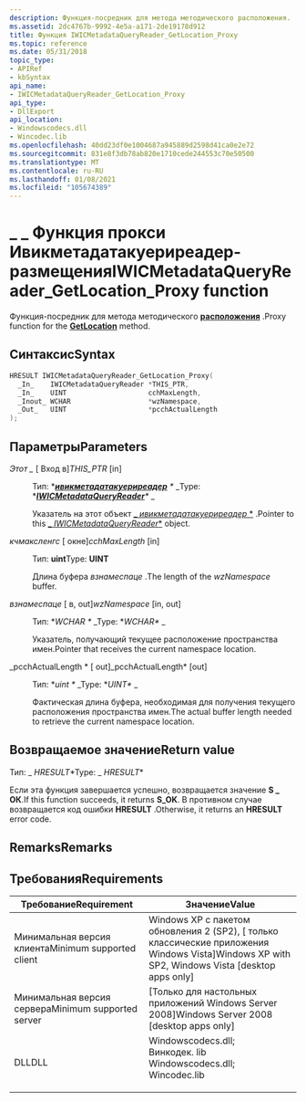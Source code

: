 ```yaml
---
description: Функция-посредник для метода методического расположения.
ms.assetid: 2dc4767b-9992-4e5a-a171-2de19178d912
title: Функция IWICMetadataQueryReader_GetLocation_Proxy
ms.topic: reference
ms.date: 05/31/2018
topic_type:
- APIRef
- kbSyntax
api_name:
- IWICMetadataQueryReader_GetLocation_Proxy
api_type:
- DllExport
api_location:
- Windowscodecs.dll
- Wincodec.lib
ms.openlocfilehash: 40dd23df0e1004687a945889d2598d41ca0e2e72
ms.sourcegitcommit: 831e8f3db78ab820e1710cede244553c70e50500
ms.translationtype: MT
ms.contentlocale: ru-RU
ms.lasthandoff: 01/08/2021
ms.locfileid: "105674389"
---
```

# <a name="iwicmetadataqueryreader_getlocation_proxy-function"></a><span data-ttu-id="dd8f2-103">\_ \_ Функция прокси Ивикметадатакуериреадер-размещения</span><span class="sxs-lookup"><span data-stu-id="dd8f2-103">IWICMetadataQueryReader\_GetLocation\_Proxy function</span></span>

<span data-ttu-id="dd8f2-104">Функция-посредник для метода методического [**расположения**](/windows/desktop/api/Wincodec/nf-wincodec-iwicmetadataqueryreader-getlocation) .</span><span class="sxs-lookup"><span data-stu-id="dd8f2-104">Proxy function for the [**GetLocation**](/windows/desktop/api/Wincodec/nf-wincodec-iwicmetadataqueryreader-getlocation) method.</span></span>

## <a name="syntax"></a><span data-ttu-id="dd8f2-105">Синтаксис</span><span class="sxs-lookup"><span data-stu-id="dd8f2-105">Syntax</span></span>


```C++
HRESULT IWICMetadataQueryReader_GetLocation_Proxy(
  _In_    IWICMetadataQueryReader *THIS_PTR,
  _In_    UINT                    cchMaxLength,
  _Inout_ WCHAR                   *wzNamespace,
  _Out_   UINT                    *pcchActualLength
);
```



## <a name="parameters"></a><span data-ttu-id="dd8f2-106">Параметры</span><span class="sxs-lookup"><span data-stu-id="dd8f2-106">Parameters</span></span>

<dl> <dt>

<span data-ttu-id="dd8f2-107">*Этот \_* \[ Вход в\]</span><span class="sxs-lookup"><span data-stu-id="dd8f2-107">*THIS\_PTR* \[in\]</span></span>
</dt> <dd>

<span data-ttu-id="dd8f2-108">Тип: \**[**ивикметадатакуериреадер**](/windows/desktop/api/Wincodec/nn-wincodec-iwicmetadataqueryreader) \** _</span><span class="sxs-lookup"><span data-stu-id="dd8f2-108">Type: \**[**IWICMetadataQueryReader**](/windows/desktop/api/Wincodec/nn-wincodec-iwicmetadataqueryreader)\** _</span></span>

<span data-ttu-id="dd8f2-109">Указатель на этот объект [_ *ивикметадатакуериреадер* \*](/windows/desktop/api/Wincodec/nn-wincodec-iwicmetadataqueryreader) .</span><span class="sxs-lookup"><span data-stu-id="dd8f2-109">Pointer to this [_ *IWICMetadataQueryReader*\*](/windows/desktop/api/Wincodec/nn-wincodec-iwicmetadataqueryreader) object.</span></span>

</dd> <dt>

<span data-ttu-id="dd8f2-110">*кчмаксленгс* \[ окне\]</span><span class="sxs-lookup"><span data-stu-id="dd8f2-110">*cchMaxLength* \[in\]</span></span>
</dt> <dd>

<span data-ttu-id="dd8f2-111">Тип: **uint**</span><span class="sxs-lookup"><span data-stu-id="dd8f2-111">Type: **UINT**</span></span>

<span data-ttu-id="dd8f2-112">Длина буфера *взнамеспаце* .</span><span class="sxs-lookup"><span data-stu-id="dd8f2-112">The length of the *wzNamespace* buffer.</span></span>

</dd> <dt>

<span data-ttu-id="dd8f2-113">*взнамеспаце* \[ в, out\]</span><span class="sxs-lookup"><span data-stu-id="dd8f2-113">*wzNamespace* \[in, out\]</span></span>
</dt> <dd>

<span data-ttu-id="dd8f2-114">Тип: \**WCHAR \** _</span><span class="sxs-lookup"><span data-stu-id="dd8f2-114">Type: \**WCHAR\** _</span></span>

<span data-ttu-id="dd8f2-115">Указатель, получающий текущее расположение пространства имен.</span><span class="sxs-lookup"><span data-stu-id="dd8f2-115">Pointer that receives the current namespace location.</span></span>

</dd> <dt>

<span data-ttu-id="dd8f2-116">_pcchActualLength \* \[ out\]</span><span class="sxs-lookup"><span data-stu-id="dd8f2-116">_pcchActualLength\* \[out\]</span></span>
</dt> <dd>

<span data-ttu-id="dd8f2-117">Тип: \**uint \** _</span><span class="sxs-lookup"><span data-stu-id="dd8f2-117">Type: \**UINT\** _</span></span>

<span data-ttu-id="dd8f2-118">Фактическая длина буфера, необходимая для получения текущего расположения пространства имен.</span><span class="sxs-lookup"><span data-stu-id="dd8f2-118">The actual buffer length needed to retrieve the current namespace location.</span></span>

</dd> </dl>

## <a name="return-value"></a><span data-ttu-id="dd8f2-119">Возвращаемое значение</span><span class="sxs-lookup"><span data-stu-id="dd8f2-119">Return value</span></span>

<span data-ttu-id="dd8f2-120">Тип: _ *HRESULT*\*</span><span class="sxs-lookup"><span data-stu-id="dd8f2-120">Type: _ *HRESULT*\*</span></span>

<span data-ttu-id="dd8f2-121">Если эта функция завершается успешно, возвращается значение **S \_ ОК**.</span><span class="sxs-lookup"><span data-stu-id="dd8f2-121">If this function succeeds, it returns **S\_OK**.</span></span> <span data-ttu-id="dd8f2-122">В противном случае возвращается код ошибки **HRESULT** .</span><span class="sxs-lookup"><span data-stu-id="dd8f2-122">Otherwise, it returns an **HRESULT** error code.</span></span>

## <a name="remarks"></a><span data-ttu-id="dd8f2-123">Remarks</span><span class="sxs-lookup"><span data-stu-id="dd8f2-123">Remarks</span></span>

## <a name="requirements"></a><span data-ttu-id="dd8f2-124">Требования</span><span class="sxs-lookup"><span data-stu-id="dd8f2-124">Requirements</span></span>



| <span data-ttu-id="dd8f2-125">Требование</span><span class="sxs-lookup"><span data-stu-id="dd8f2-125">Requirement</span></span> | <span data-ttu-id="dd8f2-126">Значение</span><span class="sxs-lookup"><span data-stu-id="dd8f2-126">Value</span></span> |
|-------------------------------------|------------------------------------------------------------------------------------------------------------------------------------------------------------------|
| <span data-ttu-id="dd8f2-127">Минимальная версия клиента</span><span class="sxs-lookup"><span data-stu-id="dd8f2-127">Minimum supported client</span></span><br/> | <span data-ttu-id="dd8f2-128">Windows XP с пакетом обновления 2 (SP2), \[ только классические приложения Windows Vista\]</span><span class="sxs-lookup"><span data-stu-id="dd8f2-128">Windows XP with SP2, Windows Vista \[desktop apps only\]</span></span><br/>                                                                                              |
| <span data-ttu-id="dd8f2-129">Минимальная версия сервера</span><span class="sxs-lookup"><span data-stu-id="dd8f2-129">Minimum supported server</span></span><br/> | <span data-ttu-id="dd8f2-130">\[Только для настольных приложений Windows Server 2008\]</span><span class="sxs-lookup"><span data-stu-id="dd8f2-130">Windows Server 2008 \[desktop apps only\]</span></span><br/>                                                                                                             |
| <span data-ttu-id="dd8f2-131">DLL</span><span class="sxs-lookup"><span data-stu-id="dd8f2-131">DLL</span></span><br/>                      | <dl> <span data-ttu-id="dd8f2-132"><dt>Windowscodecs.dll; </dt> <dt>Винкодек. lib</dt></span><span class="sxs-lookup"><span data-stu-id="dd8f2-132"><dt>Windowscodecs.dll; </dt> <dt>Wincodec.lib</dt></span></span> </dl> |



 

 




